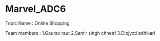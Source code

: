 # Marvel_ADC6
Topic Name : Online Shopping

Team members :
1.Gaurav raut
2.Samir singh chhetri
3.Dipjyoti adhikari
